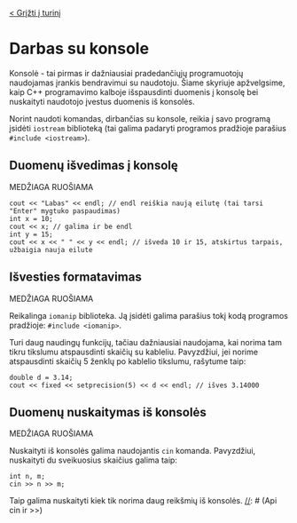 [< Grįžti į turinį](../README.md)
# Darbas su konsole
Konsolė - tai pirmas ir dažniausiai pradedančiųjų programuotojų naudojamas įrankis bendravimui su naudotoju. Šiame skyriuje apžvelgsime, kaip C++ programavimo kalboje išspausdinti duomenis į konsolę bei nuskaityti naudotojo įvestus duomenis iš konsolės.

Norint naudoti komandas, dirbančias su konsole, reikia į savo programą įsidėti `iostream` biblioteką (tai galima padaryti programos pradžioje parašius `#include <iostream>`).

## Duomenų išvedimas į konsolę
MEDŽIAGA RUOŠIAMA
```
cout << "Labas" << endl; // endl reiškia naują eilutę (tai tarsi "Enter" mygtuko paspaudimas)
int x = 10;
cout << x; // galima ir be endl
int y = 15;
cout << x << " " << y << endl; // išveda 10 ir 15, atskirtus tarpais, užbaigia nauja eilute
```
[//]: # (Apie cout ir endl ir <<)

## Išvesties formatavimas
MEDŽIAGA RUOŠIAMA

Reikalinga `iomanip` biblioteka. Ją įsidėti galima parašius tokį kodą programos pradžioje: `#include <iomanip>`.

Turi daug naudingų funkcijų, tačiau dažniausiai naudojama, kai norima tam tikru tikslumu atspausdinti skaičių su kableliu. Pavyzdžiui, jei norime atspausdinti skaičių 5 ženklų po kablelio tikslumu, rašytume taip:
```
double d = 3.14;
cout << fixed << setprecision(5) << d << endl; // išves 3.14000
```
[//]: # (Paminėt spausdinimą su tam tikru tikslumu ir pan)

## Duomenų nuskaitymas iš konsolės
MEDŽIAGA RUOŠIAMA

Nuskaityti iš konsolės galima naudojantis `cin` komanda. Pavyzdžiui, nuskaityti du sveikuosius skaičius galima taip:
```
int n, m;
cin >> n >> m;
```
Taip galima nuskaityti kiek tik norima daug reikšmių iš konsolės.
[//]: # (Api cin ir >>)